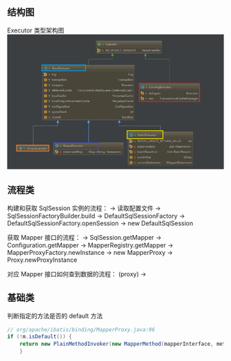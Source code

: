
## 结构图
Executor 类型架构图
![Executor 类型架构图](executorTypeArchitecture.png)

## 流程类
构建和获取 SqlSession 实例的流程：
-> 读取配置文件 -> SqlSessionFactoryBuilder.build -> DefaultSqlSessionFactory -> DefaultSqlSessionFactory.openSession -> new DefaultSqlSession

获取 Mapper 接口的流程：
-> SqlSession.getMapper -> Configuration.getMapper -> MapperRegistry.getMapper -> MapperProxyFactory.newInstance -> new MapperProxy -> Proxy.newProxyInstance

对应 Mapper 接口如何查到数据的流程：
(proxy) ->


## 基础类
判断指定的方法是否的 default 方法
```java
// org/apache/ibatis/binding/MapperProxy.java:96
if (!m.isDefault()) {
    return new PlainMethodInvoker(new MapperMethod(mapperInterface, method, sqlSession.getConfiguration()));
    }
```

